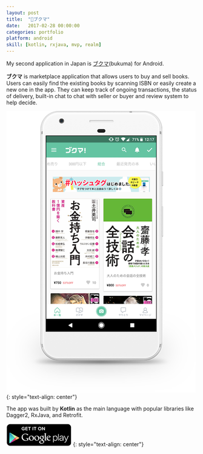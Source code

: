 ```yaml
---
layout: post
title:  "🐻ブクマ"
date:   2017-02-28 00:00:00
categories: portfolio
platform: android
skill: [kotlin, rxjava, mvp, realm]
---
```


My second application in Japan is [ブクマ](https://xn--pck0dza.com/)(bukuma) for Android.

**ブクマ** is marketplace application that allows users to buy and sell books. Users can easily find the existing books by scanning ISBN or easily create a new one in the app.  They can keep track of ongoing transactions, the status of delivery, built-in chat to chat with seller or buyer and review system to help decide.

![image](/img/portfolio/bukuma.png)
{: style="text-align: center"}

The app was built by **Kotlin** as the main language with popular libraries like Dagger2, RxJava, and Retrofit.

[![Download Here](/img/download/playstore.png)](https://play.google.com/store/apps/details?id=jp.com.labit.bukuma)
{: style="text-align: center"}
